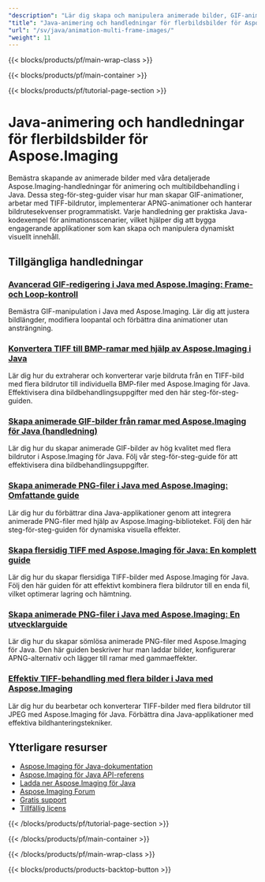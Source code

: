 ```yaml
---
"description": "Lär dig skapa och manipulera animerade bilder, GIF-animationer och multibildformat med Aspose.Imaging Java-handledningar."
"title": "Java-animering och handledningar för flerbildsbilder för Aspose.Imaging"
"url": "/sv/java/animation-multi-frame-images/"
"weight": 11
---
```


{{< blocks/products/pf/main-wrap-class >}}

{{< blocks/products/pf/main-container >}}

{{< blocks/products/pf/tutorial-page-section >}}
# Java-animering och handledningar för flerbildsbilder för Aspose.Imaging

Bemästra skapande av animerade bilder med våra detaljerade Aspose.Imaging-handledningar för animering och multibildbehandling i Java. Dessa steg-för-steg-guider visar hur man skapar GIF-animationer, arbetar med TIFF-bildrutor, implementerar APNG-animationer och hanterar bildrutesekvenser programmatiskt. Varje handledning ger praktiska Java-kodexempel för animationsscenarier, vilket hjälper dig att bygga engagerande applikationer som kan skapa och manipulera dynamiskt visuellt innehåll.

## Tillgängliga handledningar

### [Avancerad GIF-redigering i Java med Aspose.Imaging: Frame- och Loop-kontroll](./gif-manipulation-java-aspose-imaging-guide/)
Bemästra GIF-manipulation i Java med Aspose.Imaging. Lär dig att justera bildlängder, modifiera loopantal och förbättra dina animationer utan ansträngning.

### [Konvertera TIFF till BMP-ramar med hjälp av Aspose.Imaging i Java](./extract-tiff-frames-to-bmp-aspose-imaging-java/)
Lär dig hur du extraherar och konverterar varje bildruta från en TIFF-bild med flera bildrutor till individuella BMP-filer med Aspose.Imaging för Java. Effektivisera dina bildbehandlingsuppgifter med den här steg-för-steg-guiden.

### [Skapa animerade GIF-bilder från ramar med Aspose.Imaging för Java (handledning)](./create-gif-from-frames-aspose-imaging-java/)
Lär dig hur du skapar animerade GIF-bilder av hög kvalitet med flera bildrutor i Aspose.Imaging för Java. Följ vår steg-för-steg-guide för att effektivisera dina bildbehandlingsuppgifter.

### [Skapa animerade PNG-filer i Java med Aspose.Imaging: Omfattande guide](./aspose-imaging-java-animated-png-guide/)
Lär dig hur du förbättrar dina Java-applikationer genom att integrera animerade PNG-filer med hjälp av Aspose.Imaging-biblioteket. Följ den här steg-för-steg-guiden för dynamiska visuella effekter.

### [Skapa flersidig TIFF med Aspose.Imaging för Java: En komplett guide](./create-multi-page-tiff-aspose-imaging-java/)
Lär dig hur du skapar flersidiga TIFF-bilder med Aspose.Imaging för Java. Följ den här guiden för att effektivt kombinera flera bildrutor till en enda fil, vilket optimerar lagring och hämtning.

### [Skapa animerade PNG-filer i Java med Aspose.Imaging: En utvecklarguide](./create-animated-png-aspose-imaging-java-guide/)
Lär dig hur du skapar sömlösa animerade PNG-filer med Aspose.Imaging för Java. Den här guiden beskriver hur man laddar bilder, konfigurerar APNG-alternativ och lägger till ramar med gammaeffekter.

### [Effektiv TIFF-behandling med flera bilder i Java med Aspose.Imaging](./java-aspose-imaging-multi-frame-tiff-processing/)
Lär dig hur du bearbetar och konverterar TIFF-bilder med flera bildrutor till JPEG med Aspose.Imaging för Java. Förbättra dina Java-applikationer med effektiva bildhanteringstekniker.

## Ytterligare resurser

- [Aspose.Imaging för Java-dokumentation](https://docs.aspose.com/imaging/java/)
- [Aspose.Imaging för Java API-referens](https://reference.aspose.com/imaging/java/)
- [Ladda ner Aspose.Imaging för Java](https://releases.aspose.com/imaging/java/)
- [Aspose.Imaging Forum](https://forum.aspose.com/c/imaging)
- [Gratis support](https://forum.aspose.com/)
- [Tillfällig licens](https://purchase.aspose.com/temporary-license/)

{{< /blocks/products/pf/tutorial-page-section >}}

{{< /blocks/products/pf/main-container >}}

{{< /blocks/products/pf/main-wrap-class >}}

{{< blocks/products/products-backtop-button >}}